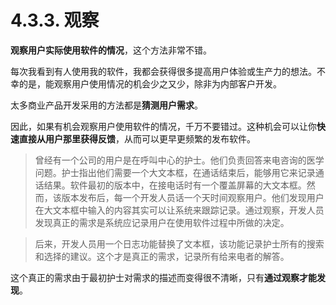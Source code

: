 # 4.3.3. 观察

**观察用户实际使用软件的情况**，这个方法非常不错。

每次我看到有人使用我的软件，我都会获得很多提高用户体验或生产力的想法。不幸的是，能观察用户使用情况的机会少之又少，除非为内部客户开发。

太多商业产品开发采用的方法都是**猜测用户需求**。

因此，如果有机会观察用户使用软件的情况，千万不要错过。这种机会可以让你**快速直接从用户那里获得反馈**，从而可以更早更频繁的发布软件。

> 曾经有一个公司的用户是在呼叫中心的护士。他们负责回答来电咨询的医学问题。护士指出他们需要一个大文本框，在通话结束后，能够用它来记录通话结果。软件最初的版本中，在接电话时有一个覆盖屏幕的大文本框。然而，该版本发布后，每一个开发人员话一个天时间观察用户。他们发现用户在大文本框中输入的内容其实可以让系统来跟踪记录。通过观察，开发人员发现真正的需求是系统应记录用户在使用软件过程中所做的决定。

> 后来，开发人员用一个日志功能替换了文本框，该功能记录护士所有的搜索和选择的建议。这个才是真正的需求，记录所有给来电者的解答。

这个真正的需求由于最初护士对需求的描述而变得很不清晰，只有**通过观察才能发现**。